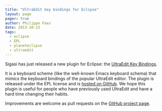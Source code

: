 ```yaml
---
title: "UltraEdit key bindings for Eclipse"
layout: page 
pager: true
author: Philippe Faes
date: 2013-10-23
tags: 
  - eclipse
  - EPL
  - planeteclipse
  - ultraedit
---
```

Sigasi has just released a new plugin for Eclipse: the [UltraEdit Key Bindings](https://marketplace.eclipse.org/content/ultraedit-key-bindings).

It is a keyboard scheme (like the well-known Emacs keyboard schema) that mimics the keyboard bindings of the popular UltraEdit editor. The plugin is released under the EPL license and is [hosted on GitHub](https://github.com/sigasi/com.sigasi.ultraedit.bindings). We hope this plugin is useful for people who have previously used UltraEdit and have a hard time changing their habits.

Improvements are welcome as pull requests on the [GitHub project page](https://github.com/sigasi/com.sigasi.ultraedit.bindings).